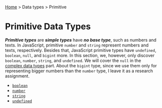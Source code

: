 [Home](../README.md#playing-with-javascript-and-nodejs) > Data types > Primitive

# Primitive Data Types

***Primitive types*** are ***simple types*** have ***no base type***, such as numbers and texts. In JavaScript, primitive `number` and `string` represent numbers and texts, respectively. Besides that, JavaScript primitive types have `undefined`, `boolean`, `null`, and `bigint` more. In this section, we, however, only discover `boolean`, `number`, `string`, and `undefined`. We will cover the `null` in the [complex data types]() part. About the `bigint` type, since we use them only for representing bigger numbers than the `number` type, I leave it as a research assignment.

- [`boolean`](boolean.md)
- [`number`](number.md)
- [`string`](string.md)
- [`undefined`](undefined.md)
